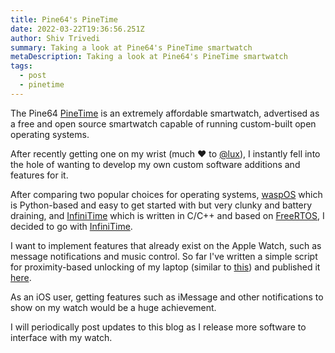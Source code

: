 ```yaml
---
title: Pine64's PineTime
date: 2022-03-22T19:36:56.251Z
author: Shiv Trivedi
summary: Taking a look at Pine64's PineTime smartwatch
metaDescription: Taking a look at Pine64's PineTime smartwatch
tags:
  - post
  - pinetime
---
```

The Pine64 [PineTime](https://pine64.com/product/pinetime-smartwatch-sealed/) is an extremely affordable smartwatch, advertised as a free and open source smartwatch capable of running custom-built open operating systems. 

After recently getting one on my wrist (much ❤️ to [@lux](https://yaseen.xyz)), I instantly fell into the hole of wanting to develop my own custom software additions and features for it. 

After comparing two popular choices for operating systems, [waspOS](https://github.com/daniel-thompson/wasp-os) which is Python-based and easy to get started with but very clunky and battery draining, and [InfiniTime](https://github.com/InfiniTimeOrg/InfiniTime) which is written in C/C++ and based on [FreeRTOS](https://www.freertos.org/), I decided to go with [InfiniTime](https://github.com/InfiniTimeOrg/InfiniTime).

I want to implement features that already exist on the Apple Watch, such as message notifications and music control. So far I've written a simple script for proximity-based unlocking of my laptop (similar to [this](https://support.apple.com/guide/watch/unlock-your-mac-with-apple-watch-apd4200675b8/watchos)) and published it [here](https://shivvtrivedi.com/projects/ble-unlock/).

As an iOS user, getting features such as iMessage and other notifications to show on my watch would be a huge achievement. 

I will periodically post updates to this blog as I release more software to interface with my watch. 